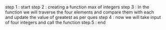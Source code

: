 step 1 : start
step 2 : creating a function max of integers
step 3 : In the function we will traverse the four elements and compare them with each and update the value of greatest as per ques
step 4 : now we will take input of four integers and call the function
step 5  : end
